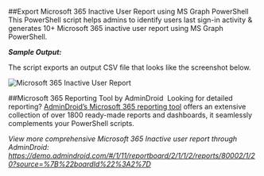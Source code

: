 ##Export Microsoft 365 Inactive User Report using MS Graph PowerShell
This PowerShell script helps admins to identify users last sign-in activity & generates 10+ Microsoft 365 inactive user report using MS Graph PowerShell.

***Sample Output:*** 

The script exports an output CSV file that looks like the screenshot below. 

![Microsoft 365 Inactive User Report](https://o365reports.com/wp-content/uploads/2023/06/Microsoft-365-inactive-user-report-using-MS-graph-PowerShell-1.png?v=1705575958)

##Microsoft 365 Reporting Tool by AdminDroid 
Looking for detailed reporting? [AdminDroid’s Microsoft 365 reporting tool](https://admindroid.com/?src=GitHub) offers an extensive collection of over 1800 ready-made reports and dashboards, it seamlessly complements your PowerShell scripts.

*View more comprehensive Microsoft 365 Inactive user report through AdminDroid: <https://demo.admindroid.com/#/1/11/reportboard/2/1/1/2/reports/80002/1/20?source=%7B%22boardId%22%3A2%7D>*  



